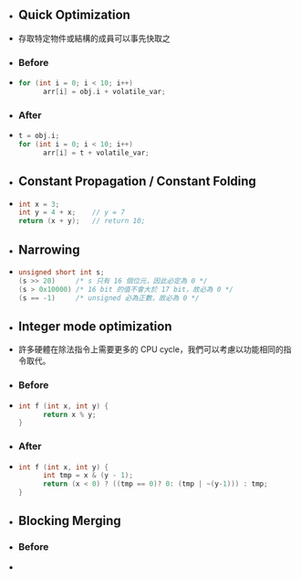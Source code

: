 - ## Quick Optimization
- 存取特定物件或結構的成員可以事先快取之
- ### Before
- ```C
  for (int i = 0; i < 10; i++)
    	arr[i] = obj.i + volatile_var; 
  ```
- ### After
- ```C
  t = obj.i;
  for (int i = 0; i < 10; i++) 
    	arr[i] = t + volatile_var;
  ```
- ## Constant Propagation / Constant Folding
- ```C
  int x = 3;
  int y = 4 + x;	// y = 7
  return (x + y);	// return 10;
  ```
- ## Narrowing
- ```C
  unsigned short int s;
  (s >> 20)		/* s 只有 16 個位元，因此必定為 0 */
  (s > 0x10000)	/* 16 bit 的值不會大於 17 bit，故必為 0 */
  (s == -1)		/* unsigned 必為正數，故必為 0 */
  ```
- ## Integer mode optimization
- 許多硬體在除法指令上需要更多的 CPU cycle，我們可以考慮以功能相同的指令取代。
- ### Before
- ```C
  int f (int x, int y) {
    	return x % y;
  }
  ```
- ### After
- ```C
  int f (int x, int y) {
    	int tmp = x & (y - 1);
    	return (x < 0) ? ((tmp == 0)? 0: (tmp | ~(y-1))) : tmp;
  }
  ```
- ## Blocking Merging
- ### Before
- ```C
  ```